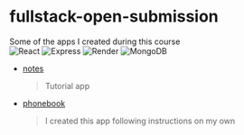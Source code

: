 # fullstack-open-submission
Some of the apps I created during this course\
![React](https://img.shields.io/badge/Frontend-React-blue?logo=react)
![Express](https://img.shields.io/badge/Backend-Express.js-lightgrey?logo=express)
![Render](https://img.shields.io/badge/Hosted_on-Render-3f3f3f?logo=render)
![MongoDB](https://img.shields.io/badge/Database-MongoDB-4EA94B?logo=mongodb)
- [notes](https://notes-backend-in-part3.onrender.com/)
  > Tutorial app
- [phonebook](https://phonebook-part3-i6ix.onrender.com)
  > I created this app following instructions on my own 

